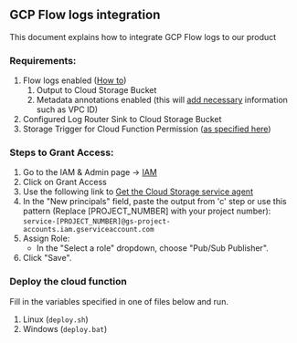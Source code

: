 ## GCP Flow logs integration

This document explains how to integrate GCP Flow logs to our product

### Requirements:

1. Flow logs enabled ([How to](https://cloud.google.com/vpc/docs/using-flow-logs))
    1. Output to Cloud Storage Bucket
    2. Metadata annotations enabled (this
       will [add necessary](https://cloud.google.com/vpc/docs/about-flow-logs-records#record_format) information such as
       VPC
       ID)
2. Configured Log Router Sink to Cloud Storage Bucket
3. Storage Trigger for Cloud Function
   Permission ([as specified here](https://cloud.google.com/functions/docs/calling/storage#permissions))

### Steps to Grant Access:

1. Go to the IAM & Admin page → [IAM](https://console.cloud.google.com/iam-admin/iam)
2. Click on Grant Access
3. Use the following link
   to [Get the Cloud Storage service agent](https://cloud.google.com/storage/docs/getting-service-agent#get_the_email_address_of_a_projects_service_agent)
4. In the "New principals" field, paste the output from 'c' step or use this pattern (Replace \[PROJECT\_NUMBER\] with
   your project number):
   `service-[PROJECT_NUMBER]@gs-project-accounts.iam.gserviceaccount.com`
5. Assign Role:
    - In the "Select a role" dropdown, choose "Pub/Sub Publisher".
6. Click "Save".

### Deploy the cloud function

Fill in the variables specified in one of files below and run.

1. Linux (`deploy.sh`)
2. Windows (`deploy.bat`)